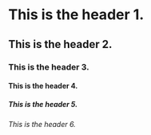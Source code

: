 # This is the header 1.
## This is the header 2.
### This is the header 3.
#### This is the header 4.
##### This is the header 5.
###### This is the header 6.
